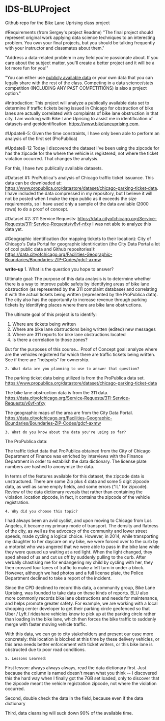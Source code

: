 # IDS-BLUProject
 Github repo for the Bike Lane Uprising class project

#Requirements 
(from Sergey's project Readme)
"The final project should represent original work applying data science techniques to an interesting problem. You own your final projects, but you should be talking frequently with your instructor and classmates about them."

"Address a data-related problem in any field you're passionate about. If you care about the subject matter, you'll create a better project and it will be a lot more fun for you!"

"You can either use [publicly available data](public_data.md) or your own data that you can legally share with the rest of the class. Competing in a data science/stats competition (INCLUDING ANY PAST COMPETITIONS) is also a project option."

#Introduction: 
This project will analyze a publically available data set to determine if traffic tickets being issued in Chicago for obstruction of bike lanes are actually correlated with complaints of bike lane obstruction in that city.  I am working with Bike Lane Uprising to assist me in identification of datasets and geoidentification.  https://www.bikelaneuprising.com.  

#Update8-5: 
Given the time constraints, I have only been able to perform an analysis of the first set (ProPublica)

#Update8-12
Today I discovered the dataset I've been using the zipcode for has the zipcode for the where the vehicle is registered, not where the ticket violation occurred.  That changes the analysis.  


For this, I have two publically available datasets.  


#Dataset #1: 
ProPublica's analysis of Chicago traffic ticket issuance.  This data can be downloaded at: https://www.propublica.org/datastore/dataset/chicago-parking-ticket-data.  I have included the data compressed in  my repository, but I believe it will not be posted when I make the repo public as it exceeds the size requirements, so I have used only a sample of the data available (2000 rows) to do a proof of concept.  

#Dataset #2: 
311 Service Requests: https://data.cityofchicago.org/Service-Requests/311-Service-Requests/v6vf-nfxy
I was not able to analyze this data yet.  

#Geographic identification
 (for mapping tickets to their location): City of Chicago's Data Portal for geographic identirication (the City Data Portal a lot of cool public data and Github repositories!): https://data.cityofchicago.org/Facilities-Geographic-Boundaries/Boundaries-ZIP-Codes/gdcf-axmw
    
**write-up** 
    1. What is the question you hope to answer?

Ultimate goal: 
The purpose of this data analysis is to determine whether there is a way to improve public safety by 
identifying areas of bike lane obstruction (as represented by the 311 complaint database) and correlating it with the actual tickets being written (represented by the ProPublica data).  The city also has the opportunity to increase revenue through parking tickets by identifying places where there are bike lane obstructions.  

The ultimate goal of this project is to identify: 
1. Where are tickets being written
2. Where are bike lane obstructions being written (edited) 
new messages
3. Where are 311 reports for bike lane obstructions located
4. Is there a correlation to those zones?

But for the purposes of this course...
Proof of Concept goal: analyze where are the vehicles registered for which there are traffic tickets being written.  See if there are "hotspots" for ownership.  

    2. What data are you planning to use to answer that question?

The parking ticket data being utilized is from the ProPublica data set.  https://www.propublica.org/datastore/dataset/chicago-parking-ticket-data

The bike lane obstruction data is from the 311 data.  https://data.cityofchicago.org/Service-Requests/311-Service-Requests/v6vf-nfxy

The geographic maps of the area are from the City Data Portal.  https://data.cityofchicago.org/Facilities-Geographic-Boundaries/Boundaries-ZIP-Codes/gdcf-axmw

    3. What do you know about the data you're using so far?

The ProPublica data:

The traffic ticket data that ProPublica obtained from the City of Chicago Department of Finance was enriched by interviews with the Finance Department in order to establish the data dictionary.  The license plate numbers are hashed to anonymize the data.  

In terms of the features available for this dataset, the zipcode data is unstructured.  There are some Zip plus 4 data and some 5 digit zipcode data, as well as some empty fields, and some errors ("IL" for zipcode).  Review of the data dictionary reveals that rather than containing the violation_location zipcode, in fact, it contains the zipcode of the vehicle registration.  


    4. Why did you choose this topic?

I had always been an avid cyclist, and upon moving to Chicago from Los Angeles, it became my primary mode of transport.  The density and flatness of the city, as well as the advocacy of the community and lower street speeds, made cycling a logical choice.  However, in 2014, while transporting my daughter to her daycare on my bike, we were forced over to the curb by a motorist who was angered that we were able to pass in the bike lane while they were queued up waiting at a red light.  When the light changed, they sped ahead of us and cut us off by suddenly pulling to the curb.  After verbally chastising me for endangering my child by cycling with her, they then crossed four lanes of traffic to make a left turn in under a block.  However, although we had photos and a full license plate, the Police Department declined to take a report of the incident. 

Since the CPD declined to record this data, a community group, Bike Lane Uprising, was founded to take data on these kinds of reports. BLU also more commonly records bike lane obstructions and needs for maintenance, and helps promote greater safety.  For example, we are working with a local shopping center developer to get their parking circle geofenced so that Uber / Lyft / rideshare vehicles know to pick up at the parking circle rather than loading in the bike lane, which then forces the bike traffic to suddenly merge with faster moving vehicle traffic.  

With this data, we can go to city stakeholders and present our case more concretely: this location is blocked at this time by these delivery vehicles, or this area needs better enforcement with ticket writers, or this bike lane is obstructed due to poor road conditions.  

    5. Lessons Learned:
    
First lesson: always always always, read the data dictionary first.  Just because the column is named doesn't mean what you think -- I discovered this the hard way when I finally got the 7GB set loaded, only to discover that the zipcode meant the vehicle registration zipcode, not where the violation occurred.  

Second, double check the data in the field, because even if the data dictionary 

Third, data cleansing will suck down 90% of the available time.  
